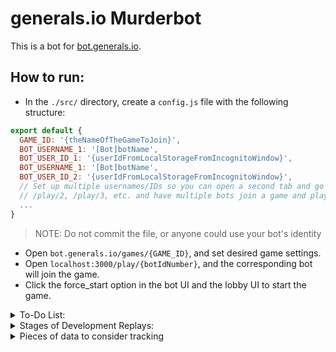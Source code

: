 # generals.io Murderbot

This is a bot for [bot.generals.io](http://bot.generals.io).
<!-- Read the tutorial associated with making a bot at [dev.generals.io/api#tutorial](http://dev.generals.io/api#tutorial). -->

## How to run:

- In the `./src/` directory, create a `config.js` file with the following structure:

```javascript
export default {
  GAME_ID: '{theNameOfTheGameToJoin}',
  BOT_USERNAME_1: '[Bot]botName',
  BOT_USER_ID_1: '{userIdFromLocalStorageFromIncognitoWindow}',
  BOT_USERNAME_1: '[Bot]botName',
  BOT_USER_ID_2: '{userIdFromLocalStorageFromIncognitoWindow}',
  // Set up multiple usernames/IDs so you can open a second tab and go to
  // /play/2, /play/3, etc. and have multiple bots join a game and play each other.
  ...
}
```
> NOTE: Do not commit the file, or anyone could use your bot's identity

 - Open `bot.generals.io/games/{GAME_ID}`, and set desired game settings.
 - Open `localhost:3000/play/{botIdNumber}`, and the corresponding bot will join the game.
 - Click the force_start option in the bot UI and the lobby UI to start the game.

<details>

<summary>To-Do List:</summary>

- On turn 50, consolidate all newly-generated troops and either attack, expand, explore, or defend
- Fuzzy recursive logic for army consolidation
  - Identify location of target
  - Only use the top x% armies
  - Identify the path the goes through the most other armies
  - If you have grabbed x% of desired armies, bail out early and execute

</details>


<details>

<summary>Stages of Development Replays:</summary>

- [most recent failure]
- https://bot.generals.io/replays/rgjawPwsF (top of the leaderboard the whole game, with aggressive city and general attack algorithm, missing defense strategy)
- https://bot.generals.io/replays/rgTpm28ot (1st 3-player win)
- https://bot.generals.io/replays/rl-2BbHiY (1st legitimate win, with initial general attack algorithm)
- https://bot.generals.io/replays/BltYNsCKY (1st near-win, with 2 captures, without any specific city or general attack targeting or army gathering implemented)
- https://bot.generals.io/replays/rgRdQY0tY (hyper-aggressive creep reclamation)
- https://bot.generals.io/replays/HgErmdnFt (fast creep queue added)
- https://bot.generals.io/replays/BlkI7vOYY (improved decision-making)
- https://bot.generals.io/replays/SerSfIDYF (1st bot win, fast attack with quick expansion)
- https://bot.generals.io/replays/BgvSl-mtK (2x speed, now explores without backtracking so much and uses most-recent army when possible)
- https://bot.generals.io/replays/SlYu2rhuY (now conquers cities, stupidly)
- https://bot.generals.io/replays/SeHYrHndY (doesn't just shift armies back and forth)
- Emphasize capture of empty spaces (opening 6 turns are optimal)
- Parse game state into actionable data, avoids attacking mountains
- Minimize looping and halt execution on game completion
- Separate socket logic from AI logic

</details>

<details>

<summary>Pieces of data to consider tracking</summary>

<pre>
let dataToTrack = {
  foreignPolicy /* mode */: 'CREEP|TURTLE|EXPLORE|EXPAND|DEFEND|CONSOLIDATE|GATHER|MURDER|DECOY|ATTACK|GAMBIT',
	itemsOfInterest: {
		availableCities: [
			{
				color: 'NEUTRAL',
				location: undefined,
				totalArmies: undefined,
			}
		],
		easiestTarget: {},
		biggestThreat: {},
		enemies: [
			{
				color: undefined,
				disposition: 'NEUTRAL|AGGRESSIVE|INVADING|SUICIDAL',
				generalLocation: undefined,
				generalStrength: undefined,
				knowsMyGeneralLocation: false,
				totalFriendlyArmiesKilled: undefined,
				totalArmies: undefined,
				totalLand: undefined,
			}
		],
		pointsOfAttack: [

		]
	}
}
</pre>

</details>
